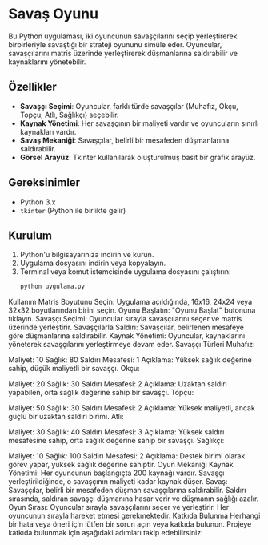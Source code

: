 # Savaş Oyunu

Bu Python uygulaması, iki oyuncunun savaşçılarını seçip yerleştirerek birbirleriyle savaştığı bir strateji oyununu simüle eder. Oyuncular, savaşçılarını matris üzerinde yerleştirerek düşmanlarına saldırabilir ve kaynaklarını yönetebilir.

## Özellikler

- **Savaşçı Seçimi**: Oyuncular, farklı türde savaşçılar (Muhafız, Okçu, Topçu, Atlı, Sağlıkçı) seçebilir.
- **Kaynak Yönetimi**: Her savaşçının bir maliyeti vardır ve oyuncuların sınırlı kaynakları vardır.
- **Savaş Mekaniği**: Savaşçılar, belirli bir mesafeden düşmanlarına saldırabilir.
- **Görsel Arayüz**: Tkinter kullanılarak oluşturulmuş basit bir grafik arayüz.

## Gereksinimler

- Python 3.x
- `tkinter` (Python ile birlikte gelir)

## Kurulum

1. Python'u bilgisayarınıza indirin ve kurun.
2. Uygulama dosyasını indirin veya kopyalayın.
3. Terminal veya komut istemcisinde uygulama dosyasını çalıştırın:
   ```bash
   python uygulama.py
Kullanım
Matris Boyutunu Seçin: Uygulama açıldığında, 16x16, 24x24 veya 32x32 boyutlarından birini seçin.
Oyunu Başlatın: "Oyunu Başlat" butonuna tıklayın.
Savaşçı Seçimi: Oyuncular sırayla savaşçılarını seçer ve matris üzerinde yerleştirir.
Savaşçılarla Saldırı: Savaşçılar, belirlenen mesafeye göre düşmanlarına saldırabilir.
Kaynak Yönetimi: Oyuncular, kaynaklarını yöneterek savaşçılarını yerleştirmeye devam eder.
Savaşçı Türleri
Muhafız:

Maliyet: 10
Sağlık: 80
Saldırı Mesafesi: 1
Açıklama: Yüksek sağlık değerine sahip, düşük maliyetli bir savaşçı.
Okçu:

Maliyet: 20
Sağlık: 30
Saldırı Mesafesi: 2
Açıklama: Uzaktan saldırı yapabilen, orta sağlık değerine sahip bir savaşçı.
Topçu:

Maliyet: 50
Sağlık: 30
Saldırı Mesafesi: 2
Açıklama: Yüksek maliyetli, ancak güçlü bir uzaktan saldırı birimi.
Atlı:

Maliyet: 30
Sağlık: 40
Saldırı Mesafesi: 3
Açıklama: Yüksek saldırı mesafesine sahip, orta sağlık değerine sahip bir savaşçı.
Sağlıkçı:

Maliyet: 10
Sağlık: 100
Saldırı Mesafesi: 2
Açıklama: Destek birimi olarak görev yapar, yüksek sağlık değerine sahiptir.
Oyun Mekaniği
Kaynak Yönetimi: Her oyuncunun başlangıçta 200 kaynağı vardır. Savaşçı yerleştirildiğinde, o savaşçının maliyeti kadar kaynak düşer.
Savaş: Savaşçılar, belirli bir mesafeden düşman savaşçılarına saldırabilir. Saldırı sırasında, saldıran savaşçı düşmanına hasar verir ve düşmanın sağlığı azalır.
Oyun Sırası: Oyuncular sırayla savaşçılarını seçer ve yerleştirir. Her oyuncunun sırayla hareket etmesi gerekmektedir.
Katkıda Bulunma
Herhangi bir hata veya öneri için lütfen bir sorun açın veya katkıda bulunun. Projeye katkıda bulunmak için aşağıdaki adımları takip edebilirsiniz:


